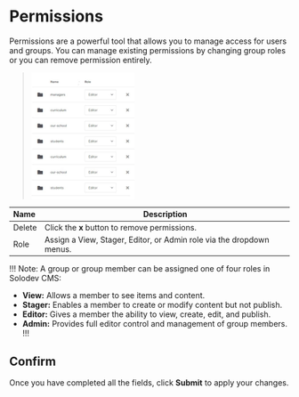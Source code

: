 # Permissions

Permissions are a powerful tool that allows you to manage access for users and groups. You can manage existing permissions by changing group roles or you can remove permission entirely.

><img src="../../../images/permissions4.jpg" alt="permissions4" style="width: 40%; display: block"></a>



**Name** | **Description** 
:--- | ---
Delete | Click the **x** button to remove permissions.
Role | Assign a View, Stager, Editor, or Admin role via the dropdown menus.

!!! Note:
A group or group member can be assigned one of four roles in Solodev CMS:

- **View:** Allows a member to see items and content. 
- **Stager:** Enables a member to create or modify content but not publish.
- **Editor:** Gives a member the ability to view, create, edit, and publish.
- **Admin:** Provides full editor control and management of group members.
!!!


## Confirm

Once you have completed all the fields, click **Submit** to apply your changes.



